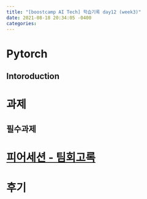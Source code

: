```yaml
---
title: "[boostcamp AI Tech] 학습기록 day12 (week3)"
date: 2021-08-18 20:34:05 -0400
categories:
---
```


# Pytorch
## Intoroduction











































# 과제
## 필수과제

# [피어세션 - 팀회고록]()

# 후기